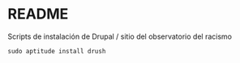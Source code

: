 # README

Scripts de instalación de Drupal / sitio del observatorio del racismo

```
sudo aptitude install drush
```
